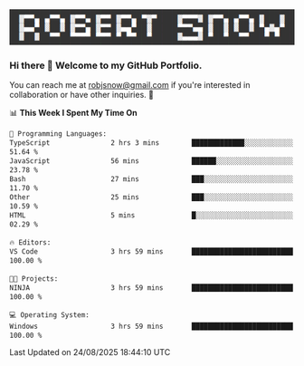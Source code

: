 <img alt="myname" src="assets/name.png" />

### Hi there 👋 Welcome to my GitHub Portfolio.
You can reach me at robjsnow@gmail.com if you're interested in collaboration or have other inquiries.  :briefcase:



<!--START_SECTION:waka-->
📊 **This Week I Spent My Time On** 

```text
💬 Programming Languages: 
TypeScript               2 hrs 3 mins        █████████████░░░░░░░░░░░░   51.64 % 
JavaScript               56 mins             ██████░░░░░░░░░░░░░░░░░░░   23.78 % 
Bash                     27 mins             ███░░░░░░░░░░░░░░░░░░░░░░   11.70 % 
Other                    25 mins             ███░░░░░░░░░░░░░░░░░░░░░░   10.59 % 
HTML                     5 mins              █░░░░░░░░░░░░░░░░░░░░░░░░   02.29 % 

🔥 Editors: 
VS Code                  3 hrs 59 mins       █████████████████████████   100.00 % 

🐱‍💻 Projects: 
NINJA                    3 hrs 59 mins       █████████████████████████   100.00 % 

💻 Operating System: 
Windows                  3 hrs 59 mins       █████████████████████████   100.00 % 
```


 Last Updated on 24/08/2025 18:44:10 UTC
<!--END_SECTION:waka-->

<!--
**robjsnow/robjsnow** is a ✨ _special_ ✨ repository because its `README.md` (this file) appears on your GitHub profile.

Here are some ideas to get you started:

- 🔭 I’m currently working on ...
- 🌱 I’m currently learning ...
- 👯 I’m looking to collaborate on ...
- 🤔 I’m looking for help with ...
- 💬 Ask me about ...
- 📫 How to reach me: ...
- 😄 Pronouns: ...
- ⚡ Fun fact: ...
-->

